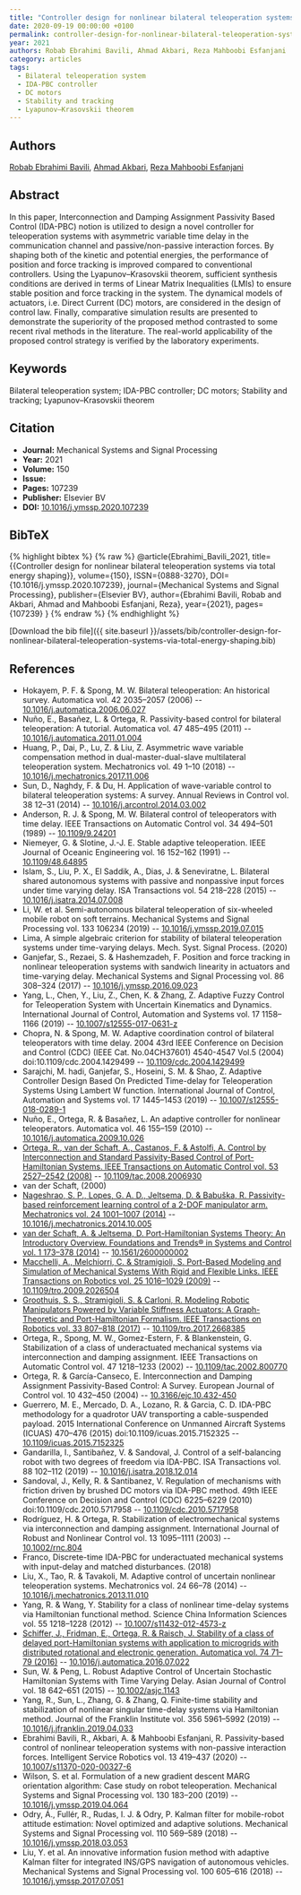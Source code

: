 ```yaml
---
title: "Controller design for nonlinear bilateral teleoperation systems via total energy shaping"
date: 2020-09-19 00:00:00 +0100
permalink: controller-design-for-nonlinear-bilateral-teleoperation-systems-via-total-energy-shaping
year: 2021
authors: Robab Ebrahimi Bavili, Ahmad Akbari, Reza Mahboobi Esfanjani
category: articles
tags:
  - Bilateral teleoperation system
  - IDA-PBC controller
  - DC motors
  - Stability and tracking
  - Lyapunov–Krasovskii theorem
---
```

 
## Authors
[Robab Ebrahimi Bavili](authors/robab-ebrahimi-bavili), [Ahmad Akbari](authors/ahmad-akbari), [Reza Mahboobi Esfanjani](authors/reza-mahboobi-esfanjani)
 
## Abstract
In this paper, Interconnection and Damping Assignment Passivity Based Control (IDA-PBC) notion is utilized to design a novel controller for teleoperation systems with asymmetric variable time delay in the communication channel and passive/non-passive interaction forces. By shaping both of the kinetic and potential energies, the performance of position and force tracking is improved compared to conventional controllers. Using the Lyapunov–Krasovskii theorem, sufficient synthesis conditions are derived in terms of Linear Matrix Inequalities (LMIs) to ensure stable position and force tracking in the system. The dynamical models of actuators, i.e. Direct Current (DC) motors, are considered in the design of control law. Finally, comparative simulation results are presented to demonstrate the superiority of the proposed method contrasted to some recent rival methods in the literature. The real-world applicability of the proposed control strategy is verified by the laboratory experiments.
 
## Keywords
Bilateral teleoperation system; IDA-PBC controller; DC motors; Stability and tracking; Lyapunov–Krasovskii theorem
 
## Citation
- **Journal:** Mechanical Systems and Signal Processing
- **Year:** 2021
- **Volume:** 150
- **Issue:** 
- **Pages:** 107239
- **Publisher:** Elsevier BV
- **DOI:** [10.1016/j.ymssp.2020.107239](https://doi.org/10.1016/j.ymssp.2020.107239)
 
## BibTeX
{% highlight bibtex %}
{% raw %}
@article{Ebrahimi_Bavili_2021,
  title={{Controller design for nonlinear bilateral teleoperation systems via total energy shaping}},
  volume={150},
  ISSN={0888-3270},
  DOI={10.1016/j.ymssp.2020.107239},
  journal={Mechanical Systems and Signal Processing},
  publisher={Elsevier BV},
  author={Ebrahimi Bavili, Robab and Akbari, Ahmad and Mahboobi Esfanjani, Reza},
  year={2021},
  pages={107239}
}
{% endraw %}
{% endhighlight %}
 
[Download the bib file]({{ site.baseurl }}/assets/bib/controller-design-for-nonlinear-bilateral-teleoperation-systems-via-total-energy-shaping.bib)
 
## References
- Hokayem, P. F. & Spong, M. W. Bilateral teleoperation: An historical survey. Automatica vol. 42 2035–2057 (2006) -- [10.1016/j.automatica.2006.06.027](https://doi.org/10.1016/j.automatica.2006.06.027)
- Nuño, E., Basañez, L. & Ortega, R. Passivity-based control for bilateral teleoperation: A tutorial. Automatica vol. 47 485–495 (2011) -- [10.1016/j.automatica.2011.01.004](https://doi.org/10.1016/j.automatica.2011.01.004)
- Huang, P., Dai, P., Lu, Z. & Liu, Z. Asymmetric wave variable compensation method in dual-master-dual-slave multilateral teleoperation system. Mechatronics vol. 49 1–10 (2018) -- [10.1016/j.mechatronics.2017.11.006](https://doi.org/10.1016/j.mechatronics.2017.11.006)
- Sun, D., Naghdy, F. & Du, H. Application of wave-variable control to bilateral teleoperation systems: A survey. Annual Reviews in Control vol. 38 12–31 (2014) -- [10.1016/j.arcontrol.2014.03.002](https://doi.org/10.1016/j.arcontrol.2014.03.002)
- Anderson, R. J. & Spong, M. W. Bilateral control of teleoperators with time delay. IEEE Transactions on Automatic Control vol. 34 494–501 (1989) -- [10.1109/9.24201](https://doi.org/10.1109/9.24201)
- Niemeyer, G. & Slotine, J.-J. E. Stable adaptive teleoperation. IEEE Journal of Oceanic Engineering vol. 16 152–162 (1991) -- [10.1109/48.64895](https://doi.org/10.1109/48.64895)
- Islam, S., Liu, P. X., El Saddik, A., Dias, J. & Seneviratne, L. Bilateral shared autonomous systems with passive and nonpassive input forces under time varying delay. ISA Transactions vol. 54 218–228 (2015) -- [10.1016/j.isatra.2014.07.008](https://doi.org/10.1016/j.isatra.2014.07.008)
- Li, W. et al. Semi-autonomous bilateral teleoperation of six-wheeled mobile robot on soft terrains. Mechanical Systems and Signal Processing vol. 133 106234 (2019) -- [10.1016/j.ymssp.2019.07.015](https://doi.org/10.1016/j.ymssp.2019.07.015)
- Lima, A simple algebraic criterion for stability of bilateral teleoperation systems under time-varying delays. Mech. Syst. Signal Process. (2020)
- Ganjefar, S., Rezaei, S. & Hashemzadeh, F. Position and force tracking in nonlinear teleoperation systems with sandwich linearity in actuators and time-varying delay. Mechanical Systems and Signal Processing vol. 86 308–324 (2017) -- [10.1016/j.ymssp.2016.09.023](https://doi.org/10.1016/j.ymssp.2016.09.023)
- Yang, L., Chen, Y., Liu, Z., Chen, K. & Zhang, Z. Adaptive Fuzzy Control for Teleoperation System with Uncertain Kinematics and Dynamics. International Journal of Control, Automation and Systems vol. 17 1158–1166 (2019) -- [10.1007/s12555-017-0631-z](https://doi.org/10.1007/s12555-017-0631-z)
- Chopra, N. & Spong, M. W. Adaptive coordination control of bilateral teleoperators with time delay. 2004 43rd IEEE Conference on Decision and Control (CDC) (IEEE Cat. No.04CH37601) 4540-4547 Vol.5 (2004) doi:10.1109/cdc.2004.1429499 -- [10.1109/cdc.2004.1429499](https://doi.org/10.1109/cdc.2004.1429499)
- Sarajchi, M. hadi, Ganjefar, S., Hoseini, S. M. & Shao, Z. Adaptive Controller Design Based On Predicted Time-delay for Teleoperation Systems Using Lambert W function. International Journal of Control, Automation and Systems vol. 17 1445–1453 (2019) -- [10.1007/s12555-018-0289-1](https://doi.org/10.1007/s12555-018-0289-1)
- Nuño, E., Ortega, R. & Basañez, L. An adaptive controller for nonlinear teleoperators. Automatica vol. 46 155–159 (2010) -- [10.1016/j.automatica.2009.10.026](https://doi.org/10.1016/j.automatica.2009.10.026)
- [Ortega, R., van der Schaft, A., Castanos, F. & Astolfi, A. Control by Interconnection and Standard Passivity-Based Control of Port-Hamiltonian Systems. IEEE Transactions on Automatic Control vol. 53 2527–2542 (2008)](control-by-interconnection-and-standard-passivity-based-control-of-port-hamiltonian-systems) -- [10.1109/tac.2008.2006930](https://doi.org/10.1109/tac.2008.2006930)
- van der Schaft, (2000)
- [Nageshrao, S. P., Lopes, G. A. D., Jeltsema, D. & Babuška, R. Passivity-based reinforcement learning control of a 2-DOF manipulator arm. Mechatronics vol. 24 1001–1007 (2014)](passivity-based-reinforcement-learning-control-of-a-2-dof-manipulator-arm) -- [10.1016/j.mechatronics.2014.10.005](https://doi.org/10.1016/j.mechatronics.2014.10.005)
- [van der Schaft, A. & Jeltsema, D. Port-Hamiltonian Systems Theory: An Introductory Overview. Foundations and Trends® in Systems and Control vol. 1 173–378 (2014)](port-hamiltonian-systems-theory-an-introductory-overview) -- [10.1561/2600000002](https://doi.org/10.1561/2600000002)
- [Macchelli, A., Melchiorri, C. & Stramigioli, S. Port-Based Modeling and Simulation of Mechanical Systems With Rigid and Flexible Links. IEEE Transactions on Robotics vol. 25 1016–1029 (2009)](port-based-modeling-and-simulation-of-mechanical-systems-with-rigid-and-flexible-links) -- [10.1109/tro.2009.2026504](https://doi.org/10.1109/tro.2009.2026504)
- [Groothuis, S. S., Stramigioli, S. & Carloni, R. Modeling Robotic Manipulators Powered by Variable Stiffness Actuators: A Graph-Theoretic and Port-Hamiltonian Formalism. IEEE Transactions on Robotics vol. 33 807–818 (2017)](modeling-robotic-manipulators-powered-by-variable-stiffness-actuators-a-graph-theoretic-and-port-hamiltonian-formalism) -- [10.1109/tro.2017.2668385](https://doi.org/10.1109/tro.2017.2668385)
- Ortega, R., Spong, M. W., Gomez-Estern, F. & Blankenstein, G. Stabilization of a class of underactuated mechanical systems via interconnection and damping assignment. IEEE Transactions on Automatic Control vol. 47 1218–1233 (2002) -- [10.1109/tac.2002.800770](https://doi.org/10.1109/tac.2002.800770)
- Ortega, R. & García-Canseco, E. Interconnection and Damping Assignment Passivity-Based Control: A Survey. European Journal of Control vol. 10 432–450 (2004) -- [10.3166/ejc.10.432-450](https://doi.org/10.3166/ejc.10.432-450)
- Guerrero, M. E., Mercado, D. A., Lozano, R. & Garcia, C. D. IDA-PBC methodology for a quadrotor UAV transporting a cable-suspended payload. 2015 International Conference on Unmanned Aircraft Systems (ICUAS) 470–476 (2015) doi:10.1109/icuas.2015.7152325 -- [10.1109/icuas.2015.7152325](https://doi.org/10.1109/icuas.2015.7152325)
- Gandarilla, I., Santibañez, V. & Sandoval, J. Control of a self-balancing robot with two degrees of freedom via IDA-PBC. ISA Transactions vol. 88 102–112 (2019) -- [10.1016/j.isatra.2018.12.014](https://doi.org/10.1016/j.isatra.2018.12.014)
- Sandoval, J., Kelly, R. & Santibanez, V. Regulation of mechanisms with friction driven by brushed DC motors via IDA-PBC method. 49th IEEE Conference on Decision and Control (CDC) 6225–6229 (2010) doi:10.1109/cdc.2010.5717958 -- [10.1109/cdc.2010.5717958](https://doi.org/10.1109/cdc.2010.5717958)
- Rodríguez, H. & Ortega, R. Stabilization of electromechanical systems via interconnection and damping assignment. International Journal of Robust and Nonlinear Control vol. 13 1095–1111 (2003) -- [10.1002/rnc.804](https://doi.org/10.1002/rnc.804)
- Franco, Discrete-time IDA-PBC for underactuated mechanical systems with input-delay and matched disturbances. (2018)
- Liu, X., Tao, R. & Tavakoli, M. Adaptive control of uncertain nonlinear teleoperation systems. Mechatronics vol. 24 66–78 (2014) -- [10.1016/j.mechatronics.2013.11.010](https://doi.org/10.1016/j.mechatronics.2013.11.010)
- Yang, R. & Wang, Y. Stability for a class of nonlinear time-delay systems via Hamiltonian functional method. Science China Information Sciences vol. 55 1218–1228 (2012) -- [10.1007/s11432-012-4573-z](https://doi.org/10.1007/s11432-012-4573-z)
- [Schiffer, J., Fridman, E., Ortega, R. & Raisch, J. Stability of a class of delayed port-Hamiltonian systems with application to microgrids with distributed rotational and electronic generation. Automatica vol. 74 71–79 (2016)](stability-of-a-class-of-delayed-port-hamiltonian-systems-with-application-to-microgrids-with-distributed-rotational-and-electronic-generation) -- [10.1016/j.automatica.2016.07.022](https://doi.org/10.1016/j.automatica.2016.07.022)
- Sun, W. & Peng, L. Robust Adaptive Control of Uncertain Stochastic Hamiltonian Systems with Time Varying Delay. Asian Journal of Control vol. 18 642–651 (2015) -- [10.1002/asjc.1143](https://doi.org/10.1002/asjc.1143)
- Yang, R., Sun, L., Zhang, G. & Zhang, Q. Finite-time stability and stabilization of nonlinear singular time-delay systems via Hamiltonian method. Journal of the Franklin Institute vol. 356 5961–5992 (2019) -- [10.1016/j.jfranklin.2019.04.033](https://doi.org/10.1016/j.jfranklin.2019.04.033)
- Ebrahimi Bavili, R., Akbari, A. & Mahboobi Esfanjani, R. Passivity-based control of nonlinear teleoperation systems with non-passive interaction forces. Intelligent Service Robotics vol. 13 419–437 (2020) -- [10.1007/s11370-020-00327-6](https://doi.org/10.1007/s11370-020-00327-6)
- Wilson, S. et al. Formulation of a new gradient descent MARG orientation algorithm: Case study on robot teleoperation. Mechanical Systems and Signal Processing vol. 130 183–200 (2019) -- [10.1016/j.ymssp.2019.04.064](https://doi.org/10.1016/j.ymssp.2019.04.064)
- Odry, Á., Fullér, R., Rudas, I. J. & Odry, P. Kalman filter for mobile-robot attitude estimation: Novel optimized and adaptive solutions. Mechanical Systems and Signal Processing vol. 110 569–589 (2018) -- [10.1016/j.ymssp.2018.03.053](https://doi.org/10.1016/j.ymssp.2018.03.053)
- Liu, Y. et al. An innovative information fusion method with adaptive Kalman filter for integrated INS/GPS navigation of autonomous vehicles. Mechanical Systems and Signal Processing vol. 100 605–616 (2018) -- [10.1016/j.ymssp.2017.07.051](https://doi.org/10.1016/j.ymssp.2017.07.051)

